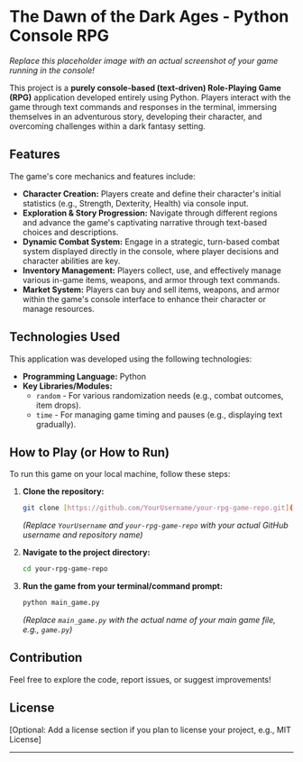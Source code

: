 # The Dawn of the Dark Ages - Python Console RPG

*Replace this placeholder image with an actual screenshot of your game running in the console!*

This project is a **purely console-based (text-driven) Role-Playing Game (RPG)** application developed entirely using Python. Players interact with the game through text commands and responses in the terminal, immersing themselves in an adventurous story, developing their character, and overcoming challenges within a dark fantasy setting.

## Features

The game's core mechanics and features include:

* **Character Creation:** Players create and define their character's initial statistics (e.g., Strength, Dexterity, Health) via console input.
* **Exploration & Story Progression:** Navigate through different regions and advance the game's captivating narrative through text-based choices and descriptions.
* **Dynamic Combat System:** Engage in a strategic, turn-based combat system displayed directly in the console, where player decisions and character abilities are key.
* **Inventory Management:** Players collect, use, and effectively manage various in-game items, weapons, and armor through text commands.
* **Market System:** Players can buy and sell items, weapons, and armor within the game's console interface to enhance their character or manage resources.

## Technologies Used

This application was developed using the following technologies:

* **Programming Language:** Python
* **Key Libraries/Modules:**
    * `random` - For various randomization needs (e.g., combat outcomes, item drops).
    * `time` - For managing game timing and pauses (e.g., displaying text gradually).

## How to Play (or How to Run)

To run this game on your local machine, follow these steps:

1.  **Clone the repository:**
    ```bash
    git clone [https://github.com/YourUsername/your-rpg-game-repo.git](https://github.com/YourUsername/your-rpg-game-repo.git)
    ```
    *(Replace `YourUsername` and `your-rpg-game-repo` with your actual GitHub username and repository name)*

2.  **Navigate to the project directory:**
    ```bash
    cd your-rpg-game-repo
    ```

3.  **Run the game from your terminal/command prompt:**
    ```bash
    python main_game.py
    ```
    *(Replace `main_game.py` with the actual name of your main game file, e.g., `game.py`)*

## Contribution

Feel free to explore the code, report issues, or suggest improvements!

## License

[Optional: Add a license section if you plan to license your project, e.g., MIT License]

---
